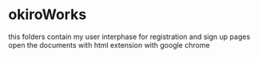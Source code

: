 # okiroWorks
this folders contain my user interphase for registration and sign up pages
open the documents with html extension with google chrome 
